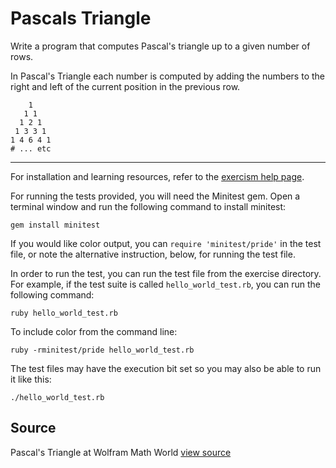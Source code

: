 # Pascals Triangle

Write a program that computes Pascal's triangle up to a given number of rows.

In Pascal's Triangle each number is computed by adding the numbers to
the right and left of the current position in the previous row.

```plain
    1
   1 1
  1 2 1
 1 3 3 1
1 4 6 4 1
# ... etc
```

* * * *

For installation and learning resources, refer to the
[exercism help page](http://help.exercism.io/getting-started-with-ruby.html).

For running the tests provided, you will need the Minitest gem. Open a
terminal window and run the following command to install minitest:

    gem install minitest

If you would like color output, you can `require 'minitest/pride'` in
the test file, or note the alternative instruction, below, for running
the test file.

In order to run the test, you can run the test file from the exercise
directory. For example, if the test suite is called
`hello_world_test.rb`, you can run the following command:

    ruby hello_world_test.rb

To include color from the command line:

    ruby -rminitest/pride hello_world_test.rb

The test files may have the execution bit set so you may also be able to
run it like this:

    ./hello_world_test.rb


## Source

Pascal's Triangle at Wolfram Math World [view source](http://mathworld.wolfram.com/PascalsTriangle.html)
